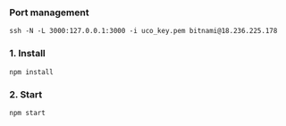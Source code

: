 
### Port management
```
ssh -N -L 3000:127.0.0.1:3000 -i uco_key.pem bitnami@18.236.225.178
```




### 1. Install
```
npm install
```

### 2. Start
```
npm start
```
